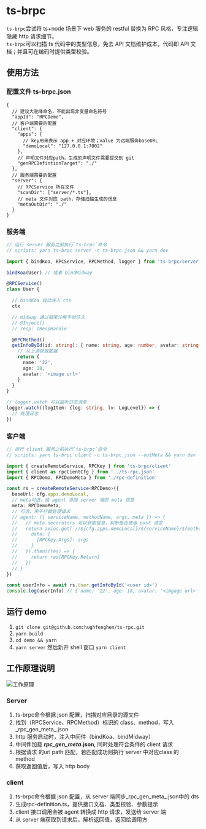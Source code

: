 # ts-brpc

`ts-brpc`尝试将 ts+node 场景下 web 服务的 restful 替换为 RPC 风格，专注逻辑隐藏 http 请求细节。  
`ts-brpc`可以扫描 ts 代码中的类型信息，免去 API 文档维护成本，代码即 API 文档；并且可在编码时提供类型校验。  

## 使用方法

### 配置文件 ts-brpc.json
```json5
{
  // 建议大驼峰命名，不能出现非变量命名符号
  "appId": "RPCDemo",
  // 客户端需要的配置
  "client": {
    "apps": {
      // key用来表示 app + 对应环境；value 为远端服务baseURL
      "demoLocal": "127.0.0.1:7002"
    },
    // 声明文件对应path，生成的声明文件需要提交到 git
    "genRPCDefintionTarget": "./"
  },
  // 服务端需要的配置
  "server": {
    // RPCService 所在文件
    "scanDir": ["server/*.ts"],
    // meta 文件对应 path，存储扫描生成的信息
    "metaOutDir": "./"
  }
}
```

### 服务端
```ts
// 运行 server 服务之前执行`ts-brpc`命令
// scripts: yarn ts-brpc server -c ts-brpc.json && yarn dev

import { bindKoa, RPCService, RPCMethod, logger } from 'ts-brpc/server'

bindKoa(User) // 或者 bindMidway

@RPCService()
class User {

  // bindKoa 自动注入 ctx
  ctx

  // midway 通过框架注解手动注入
  // @Inject()
  // resp: IRespHandle

  @RPCMethod()
  getInfoById(id: string): { name: string, age: number, avatar: string } {
    // 从上游获取数据
    return {
      name: '22',
      age: 18,
      avatar: '<image url>'
    }
  }
}

// logger.watch 可以监听日志消息
logger.watch((logItem: {log: string, lv: LogLevel}) => {
  // 处理日志
})
```

### 客户端
```ts
// 运行 client 服务之前执行`ts-brpc`命令
// scripts: yarn ts-brpc client -c ts-brpc.json --outMeta && yarn dev

import { createRemoteService, RPCKey } from 'ts-brpc/client'
import { client as rpcCientCfg } from '../ts-rpc.json'
import { RPCDemo, RPCDemoMeta } from './rpc-definition'

const rs = createRemoteService<RPCDemo>({
  baseUrl: cfg.apps.demoLocal,
  // meta可选，给 agent 添加 server 端的 meta 信息
  meta: RPCDemoMeta,
  // 可选，用于拦截处理请求
  // agent: ({ serviceName, methodName, args, meta }) => {
  //   // meta.decorators 可以获取信息，判断是否使用 post 请求
  //   return axios.get(`//${cfg.apps.demoLocal}/${serviceName}/${methodName}`, {
  //     data: {
  //       [RPCKey.Args]: args
  //     }
  //   }).then((res) => {
  //     return res[RPCKey.Return]      
  //   })
  // }
})

const userInfo = await rs.User.getInfoById('<user id>')
console.log(userInfo) // { name: '22', age: 18, avatar: '<imgage url>' }
```

## 运行 demo
1. `git clone git@github.com:hughfenghen/ts-rpc.git`  
2. `yarn build`
3. `cd demo && yarn`  
4. `yarn server` 然后新开 shell 窗口 `yarn client`  

## 工作原理说明

![工作原理](https://raw.githubusercontent.com/hughfenghen/ts-rpc/master/rpc-desc.png)  

### Server

1. ts-brpc命令根据 json 配置，扫描对应目录的源文件  
2. 找到（RPCService、RPCMethod）标识的 class、method，写入_rpc_gen_meta_.json  
3. http 服务启动时，注入中间件（bindKoa、bindMidway）  
4. 中间件加载 **_rpc_gen_meta_.json**, 同时处理符合条件的 client 请求  
5. 根据请求 的url path 匹配，若匹配成功则执行 server 中对应class 的 method  
6. 获取返回值后，写入 http body

### client

1. ts-brpc命令根据 json 配置，从 server 端同步_rpc_gen_meta_.json中的 dts  
2. 生成rpc-definition.ts，提供接口文档、类型校验、参数提示  
3. client 接口调用会被 agent 转换成 http 请求，发送给 server 端  
4. 从 server 端获取到请求后，解析返回值，返回给调用方  
